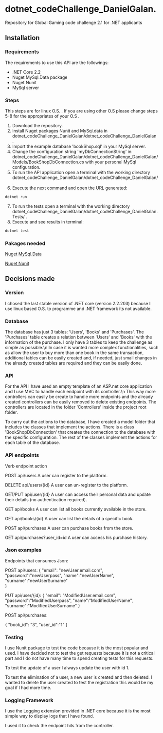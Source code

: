 # dotnet_codeChallenge_DanielGalan.
Repository for Global Gaming code challenge 2.1 for .NET applicants

## Installation
### Requirements
The requirements to use this API are the followings:

* .NET Core 2.2
* Nuget MySql.Data package
* Nuget Nunit
* MySql server

### Steps
This steps are for linux O.S. . If you are using other O.S please change steps 5-8 for the appropriates of your O.S . 

1. Download the repository.
2. Install Nuget packages Nunit and MySql.data in dotnet_codeChallenge_DanielGalan/dotnet_codeChallenge_DanielGalan .
3. Import the example database 'bookShop.sql' in your MySql server.  
4. Change the configuration string 'myDbConnectionString' in dotnet_codeChallenge_DanielGalan/dotnet_codeChallenge_DanielGalan/Models/BookShopDbConnection.cs with your personal MySql configuration.
5. To run the API application open a terminal with the working directory dotnet_codeChallenge_DanielGalan/dotnet_codeChallenge_DanielGalan/ .
6. Execute the next command and open the URL generated:
```bash
dotnet run
```
7. To run the tests open a terminal with the working directory dotnet_codeChallenge_DanielGalan/dotnet_codeChallenge_DanielGalan.Tests/ .
8. Execute and see results in terminal:
```bash
dotnet test 
```

### Pakages needed
[Nuget MySql.Data](https://www.nuget.org/packages/MySql.Data/)

[Nuget Nunit](https://www.nuget.org/packages/NUnit/)



## Decisions made

### Version

I chosed the last stable version of .NET core (version 2.2.203) because I use linux based O.S. to programme and .NET framework its not available.

### Database

The database has just 3 tables: 'Users', 'Books' and 'Purchases'. The 'Purchases' table creates a relation between 'Users' and 'Books' with the information of the purchase. I only have 3 tables to keep the challenge as simple as possible.\n In case it is wanted more complex functionalities, such as allow the user to buy more than one book in the same transaction, additional tables can be easily created and, if needed, just small changes in the already created tables are required and they can be easily done.

### API

For the API I have used an empty template of an ASP.net core application and I use MVC to handle each endpoint with its controller.\n
This way more controllers can easily be create to handle more endpoints and the already created controllers can be easily removed to delete existing endpoints.
The controllers are located in the folder 'Controllers' inside the project root folder.

To carry out the actions to the database, I have created a model folder that includes the classes that implement the actions.
There is a class 'BookShopDbConnection' that creates the connection to the database with the specific configuration. The rest of the classes implement the actions for each table of the database.  

### API endpoints

Verb            endpoint                    action

POST            api/users                   A user can register to the platform.

DELETE          api/users/{id}              A user can un-register to the platform. 

GET/PUT         api/user/{id}               A user can access their personal data and update their details (no                                                      authentication required).

GET             api/books                   A user can list all books currently available in the store.

GET             api/books/{id}              A user can list the details of a specific book.

POST            api/purchases               A user can purchase books from the store.

GET             api/purchases?user_id=id    A user can access his purchase history.

### Json examples
Endpoints that consumes Json:

POST     api/users:
{
	"email": "newUser.email.com",
	"password":"newUserpass",
	"name":"newUserName",
	"surname":"newUserSurname"	
}

PUT         api/user/{id}:
{
	"email": "ModifiedUser.email.com",
	"password":"ModifiedUserpass",
	"name":"ModifiedUserName",
	"surname":"ModifiedUserSurname"	
}

POST          api/purchases:

{
	"book_id": "3",
	"user_id":"1"
}


### Testing

I use Nunit package to test the code because it is the most popular and used. I have decided not to test the get requests because it is not a critical part and I do not have many time to spend creating tests for this requests.

To test the update of a user I always update the user with id 1.

To test the elimination of a user, a new user is created and then deleted. I wanted to delete the user created to test the registration this would be my goal if I had more time.

### Logging Framework

I use the Logging extension provided in .NET core because it is the most simple way to display logs that I have found.

I used it to check the endpoint hits from the controller.